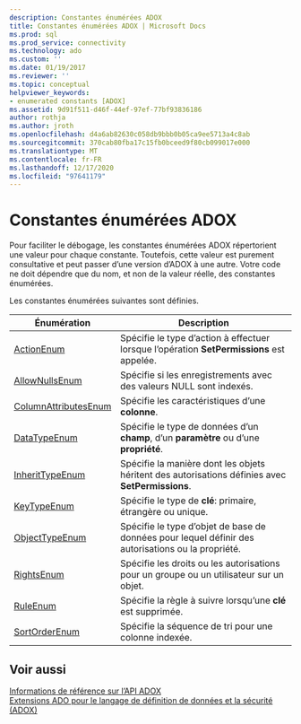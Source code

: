 ```yaml
---
description: Constantes énumérées ADOX
title: Constantes énumérées ADOX | Microsoft Docs
ms.prod: sql
ms.prod_service: connectivity
ms.technology: ado
ms.custom: ''
ms.date: 01/19/2017
ms.reviewer: ''
ms.topic: conceptual
helpviewer_keywords:
- enumerated constants [ADOX]
ms.assetid: 9d91f511-d46f-44ef-97ef-77bf93836186
author: rothja
ms.author: jroth
ms.openlocfilehash: d4a6ab82630c058db9bbb0b05ca9ee5713a4c8ab
ms.sourcegitcommit: 370cab80fba17c15fb0bceed9f80cb099017e000
ms.translationtype: MT
ms.contentlocale: fr-FR
ms.lasthandoff: 12/17/2020
ms.locfileid: "97641179"
---
```

# <a name="adox-enumerated-constants"></a>Constantes énumérées ADOX
Pour faciliter le débogage, les constantes énumérées ADOX répertorient une valeur pour chaque constante. Toutefois, cette valeur est purement consultative et peut passer d’une version d’ADOX à une autre. Votre code ne doit dépendre que du nom, et non de la valeur réelle, des constantes énumérées.  
  
 Les constantes énumérées suivantes sont définies.  
  
|Énumération|Description|  
|-----------------|-----------------|  
|[ActionEnum](./actionenum.md)|Spécifie le type d’action à effectuer lorsque l’opération **SetPermissions** est appelée.|  
|[AllowNullsEnum](./allownullsenum.md)|Spécifie si les enregistrements avec des valeurs NULL sont indexés.|  
|[ColumnAttributesEnum](./columnattributesenum.md)|Spécifie les caractéristiques d’une **colonne**.|  
|[DataTypeEnum](../ado-api/datatypeenum.md)|Spécifie le type de données d’un **champ**, d’un **paramètre** ou d’une **propriété**.|  
|[InheritTypeEnum](./inherittypeenum.md)|Spécifie la manière dont les objets héritent des autorisations définies avec **SetPermissions**.|  
|[KeyTypeEnum](./keytypeenum.md)|Spécifie le type de **clé**: primaire, étrangère ou unique.|  
|[ObjectTypeEnum](./objecttypeenum.md)|Spécifie le type d’objet de base de données pour lequel définir des autorisations ou la propriété.|  
|[RightsEnum](./rightsenum.md)|Spécifie les droits ou les autorisations pour un groupe ou un utilisateur sur un objet.|  
|[RuleEnum](./ruleenum.md)|Spécifie la règle à suivre lorsqu’une **clé** est supprimée.|  
|[SortOrderEnum](./sortorderenum.md)|Spécifie la séquence de tri pour une colonne indexée.|  
  
## <a name="see-also"></a>Voir aussi  
 [Informations de référence sur l’API ADOX](./adox-object-model.md)   
 [Extensions ADO pour le langage de définition de données et la sécurité (ADOX)](../../guide/extensions/ado-extensions-for-data-definition-language-and-security-adox.md)